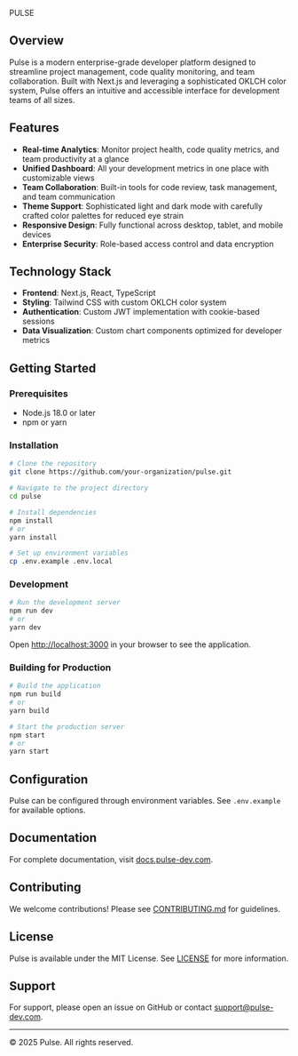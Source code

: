 PULSE

## Overview

Pulse is a modern enterprise-grade developer platform designed to streamline project management, code quality monitoring, and team collaboration. Built with Next.js and leveraging a sophisticated OKLCH color system, Pulse offers an intuitive and accessible interface for development teams of all sizes.

## Features

- **Real-time Analytics**: Monitor project health, code quality metrics, and team productivity at a glance
- **Unified Dashboard**: All your development metrics in one place with customizable views
- **Team Collaboration**: Built-in tools for code review, task management, and team communication
- **Theme Support**: Sophisticated light and dark mode with carefully crafted color palettes for reduced eye strain
- **Responsive Design**: Fully functional across desktop, tablet, and mobile devices
- **Enterprise Security**: Role-based access control and data encryption

## Technology Stack

- **Frontend**: Next.js, React, TypeScript
- **Styling**: Tailwind CSS with custom OKLCH color system
- **Authentication**: Custom JWT implementation with cookie-based sessions
- **Data Visualization**: Custom chart components optimized for developer metrics

## Getting Started

### Prerequisites

- Node.js 18.0 or later
- npm or yarn

### Installation

```bash
# Clone the repository
git clone https://github.com/your-organization/pulse.git

# Navigate to the project directory
cd pulse

# Install dependencies
npm install
# or
yarn install

# Set up environment variables
cp .env.example .env.local
```

### Development

```bash
# Run the development server
npm run dev
# or
yarn dev
```

Open [http://localhost:3000](http://localhost:3000) in your browser to see the application.

### Building for Production

```bash
# Build the application
npm run build
# or
yarn build

# Start the production server
npm start
# or
yarn start
```

## Configuration

Pulse can be configured through environment variables. See `.env.example` for available options.

## Documentation

For complete documentation, visit [docs.pulse-dev.com](https://docs.pulse-dev.com).

## Contributing

We welcome contributions! Please see [CONTRIBUTING.md](CONTRIBUTING.md) for guidelines.

## License

Pulse is available under the MIT License. See [LICENSE](LICENSE) for more information.

## Support

For support, please open an issue on GitHub or contact support@pulse-dev.com.

---

© 2025 Pulse. All rights reserved.